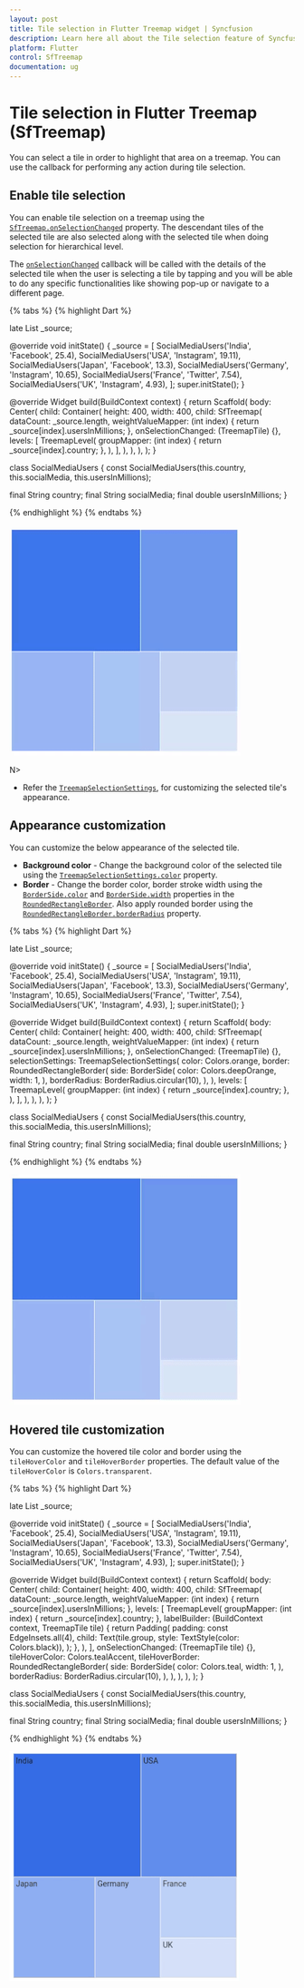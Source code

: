 ```yaml
---
layout: post
title: Tile selection in Flutter Treemap widget | Syncfusion
description: Learn here all about the Tile selection feature of Syncfusion Flutter Treemap (SfTreemap) widget and more.
platform: Flutter
control: SfTreemap
documentation: ug
---
```


# Tile selection in Flutter Treemap (SfTreemap)

You can select a tile in order to highlight that area on a treemap. You can use the callback for performing any action during tile selection.

## Enable tile selection

You can enable tile selection on a treemap using the [`SfTreemap.onSelectionChanged`](https://pub.dev/documentation/syncfusion_flutter_treemap/latest/treemap/SfTreemap/onSelectionChanged.html) property. The descendant tiles of the selected tile are also selected along with the selected tile when doing selection for hierarchical level.

The [`onSelectionChanged`](https://pub.dev/documentation/syncfusion_flutter_treemap/latest/treemap/SfTreemap/onSelectionChanged.html) callback will be called with the details of the selected tile when the user is selecting a tile by tapping and you will be able to do any specific functionalities like showing pop-up or navigate to a different page.

{% tabs %}
{% highlight Dart %}

late List<SocialMediaUsers> _source;

@override
void initState() {
   _source = <SocialMediaUsers>[
      SocialMediaUsers('India', 'Facebook', 25.4),
      SocialMediaUsers('USA', 'Instagram', 19.11),
      SocialMediaUsers('Japan', 'Facebook', 13.3),
      SocialMediaUsers('Germany', 'Instagram', 10.65),
      SocialMediaUsers('France', 'Twitter', 7.54),
      SocialMediaUsers('UK', 'Instagram', 4.93),
   ];
   super.initState();
}

@override
Widget build(BuildContext context) {
  return Scaffold(
     body: Center(
        child: Container(
          height: 400,
          width: 400,
          child: SfTreemap(
            dataCount: _source.length,
            weightValueMapper: (int index) {
              return _source[index].usersInMillions;
            },
            onSelectionChanged: (TreemapTile) {},
            levels: [
              TreemapLevel(
                groupMapper: (int index) {
                  return _source[index].country;
                },
              ),
            ],
          ),
        ),
      ),
   );
}

class SocialMediaUsers {
  const SocialMediaUsers(this.country, this.socialMedia, this.usersInMillions);

  final String country;
  final String socialMedia;
  final double usersInMillions;
}

{% endhighlight %}
{% endtabs %}

![Enable tile selection](images/selection/enable-tile-selection.gif)

N>
* Refer the [`TreemapSelectionSettings`](https://pub.dev/documentation/syncfusion_flutter_treemap/latest/treemap/TreemapSelectionSettings-class.html), for customizing the selected tile's appearance.

## Appearance customization

You can customize the below appearance of the selected tile.

* **Background color** - Change the background color of the selected tile using the [`TreemapSelectionSettings.color`](https://pub.dev/documentation/syncfusion_flutter_treemap/latest/treemap/TreemapSelectionSettings/color.html) property.
* **Border** - Change the border color, border stroke width using the [`BorderSide.color`](https://api.flutter.dev/flutter/painting/BorderSide/color.html) and [`BorderSide.width`](https://api.flutter.dev/flutter/painting/BorderSide/width.html) properties in the [`RoundedRectangleBorder`](https://api.flutter.dev/flutter/painting/RoundedRectangleBorder-class.html). Also apply rounded border using the [`RoundedRectangleBorder.borderRadius`](https://api.flutter.dev/flutter/painting/RoundedRectangleBorder/borderRadius.html) property.

{% tabs %}
{% highlight Dart %}

late List<SocialMediaUsers> _source;

@override
void initState() {
   _source = <SocialMediaUsers>[
      SocialMediaUsers('India', 'Facebook', 25.4),
      SocialMediaUsers('USA', 'Instagram', 19.11),
      SocialMediaUsers('Japan', 'Facebook', 13.3),
      SocialMediaUsers('Germany', 'Instagram', 10.65),
      SocialMediaUsers('France', 'Twitter', 7.54),
      SocialMediaUsers('UK', 'Instagram', 4.93),
   ];
   super.initState();
}

@override
Widget build(BuildContext context) {
  return Scaffold(
     body: Center(
        child: Container(
          height: 400,
          width: 400,
          child: SfTreemap(
            dataCount: _source.length,
            weightValueMapper: (int index) {
              return _source[index].usersInMillions;
            },
            onSelectionChanged: (TreemapTile) {},
            selectionSettings: TreemapSelectionSettings(
              color: Colors.orange,
              border: RoundedRectangleBorder(
                side: BorderSide(
                  color: Colors.deepOrange,
                  width: 1,
                ),
                borderRadius: BorderRadius.circular(10),
              ),
            ),
            levels: [
              TreemapLevel(
                groupMapper: (int index) {
                  return _source[index].country;
                },
              ),
            ],
          ),
        ),
      ),
   );
}

class SocialMediaUsers {
  const SocialMediaUsers(this.country, this.socialMedia, this.usersInMillions);

  final String country;
  final String socialMedia;
  final double usersInMillions;
}

{% endhighlight %}
{% endtabs %}

![Selection customization](images/selection/selection-customization.gif)

## Hovered tile customization

You can customize the hovered tile color and border using the `tileHoverColor` and `tileHoverBorder` properties. The default value of the `tileHoverColor` is `Colors.transparent`.

{% tabs %}
{% highlight Dart %}

late List<SocialMediaUsers> _source;

@override
void initState() {
   _source = <SocialMediaUsers>[
      SocialMediaUsers('India', 'Facebook', 25.4),
      SocialMediaUsers('USA', 'Instagram', 19.11),
      SocialMediaUsers('Japan', 'Facebook', 13.3),
      SocialMediaUsers('Germany', 'Instagram', 10.65),
      SocialMediaUsers('France', 'Twitter', 7.54),
      SocialMediaUsers('UK', 'Instagram', 4.93),
   ];
   super.initState();
}

@override
Widget build(BuildContext context) {
   return Scaffold(
      body: Center(
        child: Container(
          height: 400,
          width: 400,
          child: SfTreemap(
            dataCount: _source.length,
            weightValueMapper: (int index) {
              return _source[index].usersInMillions;
            },
            levels: [
              TreemapLevel(
                groupMapper: (int index) {
                  return _source[index].country;
                },
                labelBuilder: (BuildContext context, TreemapTile tile) {
                  return Padding(
                    padding: const EdgeInsets.all(4),
                    child:
                        Text(tile.group, style: TextStyle(color: Colors.black)),
                  );
                },
              ),
            ],
            onSelectionChanged: (TreemapTile tile) {},
            tileHoverColor: Colors.tealAccent,
            tileHoverBorder: RoundedRectangleBorder(
              side: BorderSide(
                color: Colors.teal,
                width: 1,
              ),
              borderRadius: BorderRadius.circular(10),
            ),
          ),
        ),
      ),
   );
}

class SocialMediaUsers {
  const SocialMediaUsers(this.country, this.socialMedia, this.usersInMillions);

  final String country;
  final String socialMedia;
  final double usersInMillions;
}

{% endhighlight %}
{% endtabs %}

![Hover customization](images/selection/hover-customization.gif)